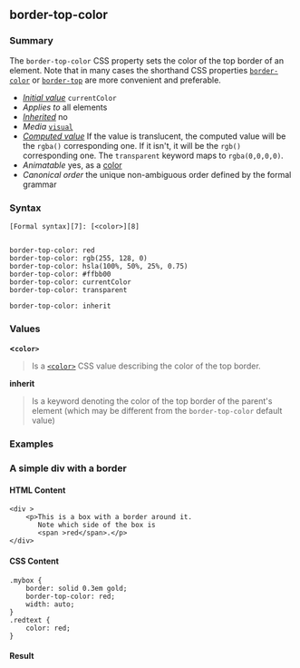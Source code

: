 ## border-top-color

### Summary

The `border-top-color` CSS property sets the color of the top border of an element. Note that in many cases the shorthand CSS properties [`border-color`][0] or [`border-top`][1] are more convenient and preferable.

* _[Initial value][2]_ `currentColor` 
* _Applies to_ all elements 
* _[Inherited][3]_ no 
* _Media_ [`visual`][4] 
* _[Computed value][5]_ If the value is translucent, the computed value will be the `rgba()` corresponding one. If it isn't, it will be the `rgb()` corresponding one. The `transparent` keyword maps to `rgba(0,0,0,0)`. 
* _Animatable_ yes, as a [color][6] 
* _Canonical order_ the unique non-ambiguous order defined by the formal grammar

### Syntax

    [Formal syntax][7]: [<color>][8]
    

    border-top-color: red
    border-top-color: rgb(255, 128, 0)
    border-top-color: hsla(100%, 50%, 25%, 0.75)
    border-top-color: #ffbb00
    border-top-color: currentColor
    border-top-color: transparent
    
    border-top-color: inherit
    

### Values

**<`color>`**

> Is a [`<color>`][9] CSS value describing the color of the top border.

**inherit**

> Is a keyword denoting the color of the top border of the parent's element (which may be different from the `border-top-color` default value)

### Examples

### A simple div with a border

#### HTML Content

    <div >
        <p>This is a box with a border around it.
           Note which side of the box is
           <span >red</span>.</p>
    </div>

#### CSS Content

    .mybox {
        border: solid 0.3em gold;
        border-top-color: red;
        width: auto;
    }
    .redtext {
        color: red;
    }

#### Result



[0]: https://developer.mozilla.org/en/docs/Web/CSS/border-color
[1]: https://developer.mozilla.org/en/docs/Web/CSS/border-top
[2]: https://developer.mozilla.org/en/docs/CSS/initial_value
[3]: https://developer.mozilla.org/en/docs/CSS/inheritance
[4]: https://developer.mozilla.org/en/docs/CSS/@media#Media_groups
[5]: https://developer.mozilla.org/en/docs/CSS/computed_value
[6]: https://developer.mozilla.org/en/docs/CSS/color_value#Interpolation "Values of the <color> CSS data type are interpolated on each of their red, green, blue components, each handled as a real, floating-point number. Note that interpolation of colors happens in the alpha-premultiplied sRGBA color space to prevent unexpected grey colors to appear."
[7]: https://developer.mozilla.org/en/docs/CSS/Value_definition_syntax "https://developer.mozilla.org/en/docs/CSS/Value_definition_syntax"
[8]: https://developer.mozilla.org/en/docs/CSS/color
[9]: https://developer.mozilla.org/en/docs/Web/CSS/color_value